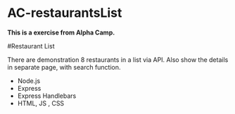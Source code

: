 # AC-restaurantsList
**This is a exercise from Alpha Camp.**

#Restaurant List

There are demonstration 8 restaurants in a list via API.
Also show the details in separate page, with search function.

- Node.js
- Express
- Express Handlebars
- HTML, JS , CSS
